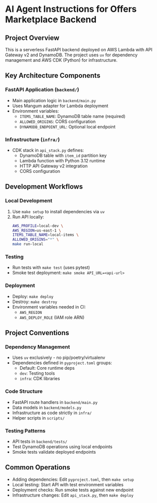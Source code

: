 # AI Agent Instructions for Offers Marketplace Backend

## Project Overview
This is a serverless FastAPI backend deployed on AWS Lambda with API Gateway v2 and DynamoDB. The project uses `uv` for dependency management and AWS CDK (Python) for infrastructure.

## Key Architecture Components

### FastAPI Application (`backend/`)
- Main application logic in `backend/main.py`
- Uses Mangum adapter for Lambda deployment
- Environment variables:
  - `ITEMS_TABLE_NAME`: DynamoDB table name (required)
  - `ALLOWED_ORIGINS`: CORS configuration
  - `DYNAMODB_ENDPOINT_URL`: Optional local endpoint

### Infrastructure (`infra/`)
- CDK stack in `api_stack.py` defines:
  - DynamoDB table with `item_id` partition key
  - Lambda function with Python 3.12 runtime
  - HTTP API Gateway v2 integration
  - CORS configuration

## Development Workflows

### Local Development
1. Use `make setup` to install dependencies via `uv`
2. Run API locally:
   ```bash
   AWS_PROFILE=local-dev \
   AWS_REGION=us-east-1 \
   ITEMS_TABLE_NAME=local-items \
   ALLOWED_ORIGINS="*" \
   make run-local
   ```

### Testing
- Run tests with `make test` (uses pytest)
- Smoke test deployment: `make smoke API_URL=<api-url>`

### Deployment
- Deploy: `make deploy`
- Destroy: `make destroy`
- Environment variables needed in CI:
  - `AWS_REGION`
  - `AWS_DEPLOY_ROLE` (IAM role ARN)

## Project Conventions

### Dependency Management
- Uses `uv` exclusively - no pip/poetry/virtualenv
- Dependencies defined in `pyproject.toml` groups:
  - Default: Core runtime deps
  - `dev`: Testing tools
  - `infra`: CDK libraries

### Code Structure
- FastAPI route handlers in `backend/main.py`
- Data models in `backend/models.py`
- Infrastructure as code strictly in `infra/`
- Helper scripts in `scripts/`

### Testing Patterns
- API tests in `backend/tests/`
- Test DynamoDB operations using local endpoints
- Smoke tests validate deployed endpoints

## Common Operations
- Adding dependencies: Edit `pyproject.toml`, then `make setup`
- Local testing: Start API with test environment variables
- Deployment checks: Run smoke tests against new endpoint
- Infrastructure changes: Edit `api_stack.py`, then `make deploy`